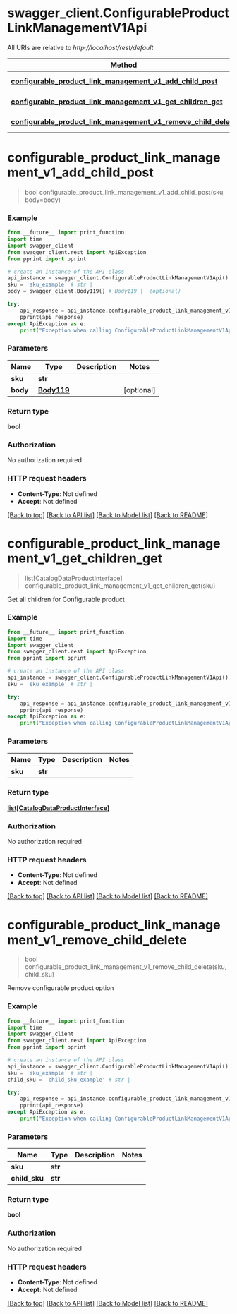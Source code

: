 # swagger_client.ConfigurableProductLinkManagementV1Api

All URIs are relative to *http://localhost/rest/default*

Method | HTTP request | Description
------------- | ------------- | -------------
[**configurable_product_link_management_v1_add_child_post**](ConfigurableProductLinkManagementV1Api.md#configurable_product_link_management_v1_add_child_post) | **POST** /V1/configurable-products/{sku}/child | 
[**configurable_product_link_management_v1_get_children_get**](ConfigurableProductLinkManagementV1Api.md#configurable_product_link_management_v1_get_children_get) | **GET** /V1/configurable-products/{sku}/children | 
[**configurable_product_link_management_v1_remove_child_delete**](ConfigurableProductLinkManagementV1Api.md#configurable_product_link_management_v1_remove_child_delete) | **DELETE** /V1/configurable-products/{sku}/children/{childSku} | 


# **configurable_product_link_management_v1_add_child_post**
> bool configurable_product_link_management_v1_add_child_post(sku, body=body)





### Example 
```python
from __future__ import print_function
import time
import swagger_client
from swagger_client.rest import ApiException
from pprint import pprint

# create an instance of the API class
api_instance = swagger_client.ConfigurableProductLinkManagementV1Api()
sku = 'sku_example' # str | 
body = swagger_client.Body119() # Body119 |  (optional)

try: 
    api_response = api_instance.configurable_product_link_management_v1_add_child_post(sku, body=body)
    pprint(api_response)
except ApiException as e:
    print("Exception when calling ConfigurableProductLinkManagementV1Api->configurable_product_link_management_v1_add_child_post: %s\n" % e)
```

### Parameters

Name | Type | Description  | Notes
------------- | ------------- | ------------- | -------------
 **sku** | **str**|  | 
 **body** | [**Body119**](Body119.md)|  | [optional] 

### Return type

**bool**

### Authorization

No authorization required

### HTTP request headers

 - **Content-Type**: Not defined
 - **Accept**: Not defined

[[Back to top]](#) [[Back to API list]](../README.md#documentation-for-api-endpoints) [[Back to Model list]](../README.md#documentation-for-models) [[Back to README]](../README.md)

# **configurable_product_link_management_v1_get_children_get**
> list[CatalogDataProductInterface] configurable_product_link_management_v1_get_children_get(sku)



Get all children for Configurable product

### Example 
```python
from __future__ import print_function
import time
import swagger_client
from swagger_client.rest import ApiException
from pprint import pprint

# create an instance of the API class
api_instance = swagger_client.ConfigurableProductLinkManagementV1Api()
sku = 'sku_example' # str | 

try: 
    api_response = api_instance.configurable_product_link_management_v1_get_children_get(sku)
    pprint(api_response)
except ApiException as e:
    print("Exception when calling ConfigurableProductLinkManagementV1Api->configurable_product_link_management_v1_get_children_get: %s\n" % e)
```

### Parameters

Name | Type | Description  | Notes
------------- | ------------- | ------------- | -------------
 **sku** | **str**|  | 

### Return type

[**list[CatalogDataProductInterface]**](CatalogDataProductInterface.md)

### Authorization

No authorization required

### HTTP request headers

 - **Content-Type**: Not defined
 - **Accept**: Not defined

[[Back to top]](#) [[Back to API list]](../README.md#documentation-for-api-endpoints) [[Back to Model list]](../README.md#documentation-for-models) [[Back to README]](../README.md)

# **configurable_product_link_management_v1_remove_child_delete**
> bool configurable_product_link_management_v1_remove_child_delete(sku, child_sku)



Remove configurable product option

### Example 
```python
from __future__ import print_function
import time
import swagger_client
from swagger_client.rest import ApiException
from pprint import pprint

# create an instance of the API class
api_instance = swagger_client.ConfigurableProductLinkManagementV1Api()
sku = 'sku_example' # str | 
child_sku = 'child_sku_example' # str | 

try: 
    api_response = api_instance.configurable_product_link_management_v1_remove_child_delete(sku, child_sku)
    pprint(api_response)
except ApiException as e:
    print("Exception when calling ConfigurableProductLinkManagementV1Api->configurable_product_link_management_v1_remove_child_delete: %s\n" % e)
```

### Parameters

Name | Type | Description  | Notes
------------- | ------------- | ------------- | -------------
 **sku** | **str**|  | 
 **child_sku** | **str**|  | 

### Return type

**bool**

### Authorization

No authorization required

### HTTP request headers

 - **Content-Type**: Not defined
 - **Accept**: Not defined

[[Back to top]](#) [[Back to API list]](../README.md#documentation-for-api-endpoints) [[Back to Model list]](../README.md#documentation-for-models) [[Back to README]](../README.md)

